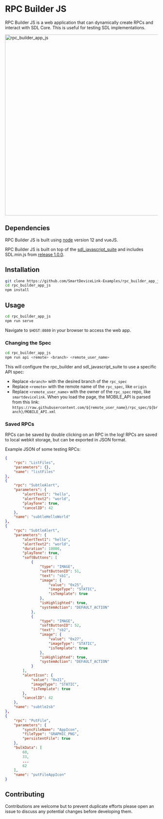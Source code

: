 # RPC Builder JS

RPC Builder JS is a web application that can dynamically create RPCs and interact with SDL Core. This is useful for testing SDL implementations.

<img width="595" alt="rpc_builder_app_js" src="https://user-images.githubusercontent.com/12716076/88192669-ced49900-cc0a-11ea-96ab-6c86bb05c7d1.png">

## Dependencies

RPC Builder JS is built using [node](https://nodejs.org/) version 12 and vueJS.

RPC Builder JS is built on top of the [sdl_javascript_suite](https://github.com/smartdevicelink/sdl_javascript_suite) and includes SDL.min.js from [release 1.0.0](https://github.com/smartdevicelink/sdl_javascript_suite/tree/1.0.0).

## Installation

```bash
git clone https://github.com/SmartDeviceLink-Examples/rpc_builder_app_js
cd rpc_builder_app_js
npm install
```

## Usage

```bash
cd rpc_builder_app_js
npm run serve
```

Navigate to `$HOST:8080` in your browser to access the web app.

### Changing the Spec

```bash
cd rpc_builder_app_js
npm run api <remote> <branch> <remote_user_name>
```

This will configure the rpc_builder and sdl_javascript_suite to use a specific API spec:

* Replace `<branch>` with the desired branch of the `rpc_spec`
* Replace `<remote>` with the remote name of the `rpc_spec`, like `origin`
* Replace `<remote_user_name>` with the owner of the `rpc_spec` repo, like `smartdevicelink`. When you load the page, the MOBILE_API is parsed from this link: `https://raw.githubusercontent.com/${remote_user_name}/rpc_spec/${branch}/MOBILE_API.xml`

### Saved RPCs

RPCs can be saved by double clicking on an RPC in the log!
RPCs are saved to local webkit storage, but can be exported in JSON format.

Example JSON of some testing RPCs:

```json
{
    "rpc": "ListFiles",
    "parameters": {},
    "name": "listFiles"
},
{
    "rpc": "SubtleAlert",
    "parameters": {
        "alertText1": "hello",
        "alertText2": "world",
        "playTone": true,
        "cancelID": 42
    },
    "name": "subtleHelloWorld"
},
{
    "rpc": "SubtleAlert",
    "parameters": {
        "alertText1": "hello",
        "alertText2": "world",
        "duration": 10000,
        "playTone": true,
        "softButtons": [
            {
                "type": "IMAGE",
                "softButtonID": 51,
                "text": "sb1",
                "image": {
                    "value": "0x25",
                    "imageType": "STATIC",
                    "isTemplate": true
                },
                "isHighlighted": true,
                "systemAction": "DEFAULT_ACTION"
            },
            {
                "type": "IMAGE",
                "softButtonID": 52,
                "text": "sb2",
                "image": {
                    "value": "0x27",
                    "imageType": "STATIC",
                    "isTemplate": true
                },
                "isHighlighted": true,
                "systemAction": "DEFAULT_ACTION"
            }
        ],
        "alertIcon": {
            "value": "0x21",
            "imageType": "STATIC",
            "isTemplate": true
        },
        "cancelID": 42
    },
    "name": "subtle2sb"
},
{
    "rpc": "PutFile",
    "parameters": {
        "syncFileName": "AppIcon",
        "fileType": "GRAPHIC_PNG",
        "persistentFile": true
    },
    "bulkData": [
        60,
        33,
        ...
        62
    ],
    "name": "putFileAppIcon"
}
```

## Contributing
Contributions are welcome but to prevent duplicate efforts please open an issue to discuss any potential changes before developing them.
